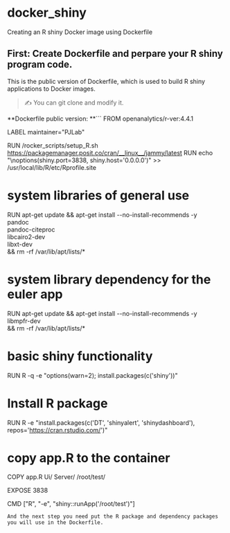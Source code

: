 # docker_shiny
Creating an R shiny Docker image using Dockerfile

## First: Create Dockerfile and perpare your R shiny program code.
This is the public version of Dockerfile, which is used to build R shiny applications to Docker images.
>✍️  You can git clone and modify it.

**Dockerfile public version:
**```
FROM openanalytics/r-ver:4.4.1

LABEL maintainer="PJLab"

RUN /rocker_scripts/setup_R.sh https://packagemanager.posit.co/cran/__linux__/jammy/latest
RUN echo "\noptions(shiny.port=3838, shiny.host='0.0.0.0')" >> /usr/local/lib/R/etc/Rprofile.site

# system libraries of general use
RUN apt-get update && apt-get install --no-install-recommends -y \
    pandoc \
    pandoc-citeproc \
    libcairo2-dev \
    libxt-dev \
    && rm -rf /var/lib/apt/lists/*

# system library dependency for the euler app
RUN apt-get update && apt-get install --no-install-recommends -y \
    libmpfr-dev \
    && rm -rf /var/lib/apt/lists/*

# basic shiny functionality
RUN R -q -e "options(warn=2); install.packages(c('shiny'))"


# Install R package
RUN R -e "install.packages(c('DT', 'shinyalert', 'shinydashboard'), repos='https://cran.rstudio.com/')"


# copy app.R to the container
COPY  app.R Ui/ Server/ /root/test/

EXPOSE 3838

CMD ["R", "-e", "shiny::runApp('/root/test')"]

```
And the next step you need put the R package and dependency packages you will use in the Dockerfile.


